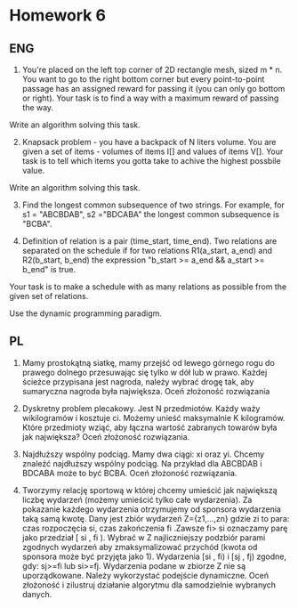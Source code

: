 # Homework 6

## ENG

1. You're placed on the left top corner of 2D rectangle mesh, sized m * n. You want to go to the right bottom corner but every point-to-point passage has an assigned reward for passing it (you can only go bottom or right). Your task is to find a way with a maximum reward of passing the way.

Write an algorithm solving this task.

2. Knapsack problem - you have a backpack of N liters volume. You are given a set of items - volumes of items I[] and values of items V[]. Your task is to tell which items you gotta take to achive the highest possbile value.

Write an algorithm solving this task.

3. Find the longest common subsequence of two strings. For example, for s1 = "ABCBDAB", s2 ="BDCABA" the longest common subsequence is "BCBA".

4. Definition of relation is a pair (time_start, time_end). Two relations are separated on the schedule if for two relations R1(a_start, a_end) and R2(b_start, b_end) the expression "b_start >= a_end && a_start >= b_end" is true.

Your task is to make a schedule with as many relations as possible from the given set of relations.

Use the dynamic programming paradigm.

## PL

1. Mamy prostokątną siatkę, mamy przejść od lewego górnego rogu do prawego dolnego przesuwając się tylko w dół lub w prawo.  Każdej ścieżce przypisana jest nagroda, należy wybrać drogę tak, aby sumaryczna nagroda była największa. Oceń złożoność rozwiązania

2. Dyskretny problem plecakowy. Jest N przedmiotów. Każdy waży wikilogramów i kosztuje ci. Możemy unieść maksymalnie K kilogramów. Które przedmioty wziąć, aby łączna wartość zabranych towarów była jak największa? Oceń złożoność rozwiązania.

3. Najdłuższy wspólny podciąg. Mamy dwa ciągi: xi oraz yi. Chcemy znaleźć najdłuższy wspólny podciąg. Na przykład dla ABCBDAB i BDCABA może to być BCBA. Oceń złożoność rozwiązania.

4. Tworzymy relację sportową w której chcemy umieścić jak największą liczbę wydarzeń (możemy umieścić tylko całe wydarzenia). Za pokazanie każdego wydarzenia otrzymujemy od sponsora wydarzenia taką samą kwotę.  Dany jest zbiór wydarzeń Z={z1,...,zn} gdzie zi to para: czas rozpoczęcia si, czas zakończenia fi .Zawsze fi>  si oznaczamy parę jako przedział [ si , fi ). Wybrać w Z najliczniejszy podzbiór parami zgodnych wydarzeń aby zmaksymalizować przychód (kwota od sponsora może być przyjęta jako 1). Wydarzenia [si , fi) i [sj , fj) zgodne, gdy: sj>=fi lub si>=fj. Wydarzenia podane w zbiorze Z nie są uporządkowane. Należy wykorzystać podejście dynamiczne. Oceń złożoność i zilustruj działanie algorytmu dla samodzielnie wybranych danych.



